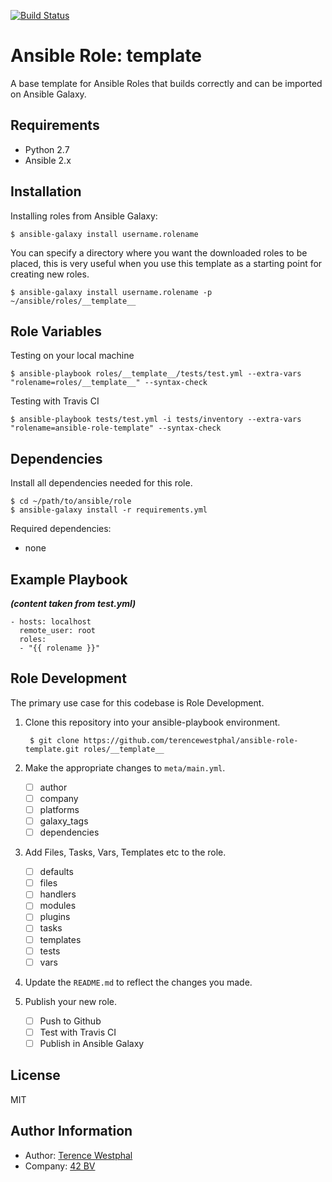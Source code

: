 [![Build Status](https://travis-ci.org/terencewestphal/ansible-role-template.svg?branch=master)](https://travis-ci.org/terencewestphal/ansible-role-template)

Ansible Role: template
======================

A base template for Ansible Roles that builds correctly and can be imported on Ansible Galaxy.

Requirements
------------

- Python 2.7
- Ansible 2.x

Installation
------------

Installing roles from Ansible Galaxy:

    $ ansible-galaxy install username.rolename
    
You can specify a directory where you want the downloaded roles to be placed, 
this is very useful when you use this template as a starting point for creating new roles.
 
    $ ansible-galaxy install username.rolename -p ~/ansible/roles/__template__

Role Variables
--------------

Testing on your local machine

    $ ansible-playbook roles/__template__/tests/test.yml --extra-vars "rolename=roles/__template__" --syntax-check
    
Testing with Travis CI

    $ ansible-playbook tests/test.yml -i tests/inventory --extra-vars "rolename=ansible-role-template" --syntax-check

Dependencies
------------

Install all dependencies needed for this role.

    $ cd ~/path/to/ansible/role
    $ ansible-galaxy install -r requirements.yml

Required dependencies: 
- none

Example Playbook
----------------
***(content taken from test.yml)***

    - hosts: localhost
      remote_user: root
      roles:
      - "{{ rolename }}"

Role Development
------------
The primary use case for this codebase is Role Development.

1. Clone this repository into your ansible-playbook environment.  

        $ git clone https://github.com/terencewestphal/ansible-role-template.git roles/__template__

2. Make the appropriate changes to ```meta/main.yml```.
    - [ ] author
    - [ ] company
    - [ ] platforms
    - [ ] galaxy_tags
    - [ ] dependencies

3. Add Files, Tasks, Vars, Templates etc to the role.
    - [ ] defaults
    - [ ] files
    - [ ] handlers
    - [ ] modules
    - [ ] plugins
    - [ ] tasks
    - [ ] templates
    - [ ] tests
    - [ ] vars
    
4. Update the ```README.md``` to reflect the changes you made.
    
5. Publish your new role.
    - [ ] Push to Github
    - [ ] Test with Travis CI
    - [ ] Publish in Ansible Galaxy
    
License
-------

MIT

Author Information
------------------

- Author: [Terence Westphal](@terencewestphal)
- Company: [42 BV](@42BV)